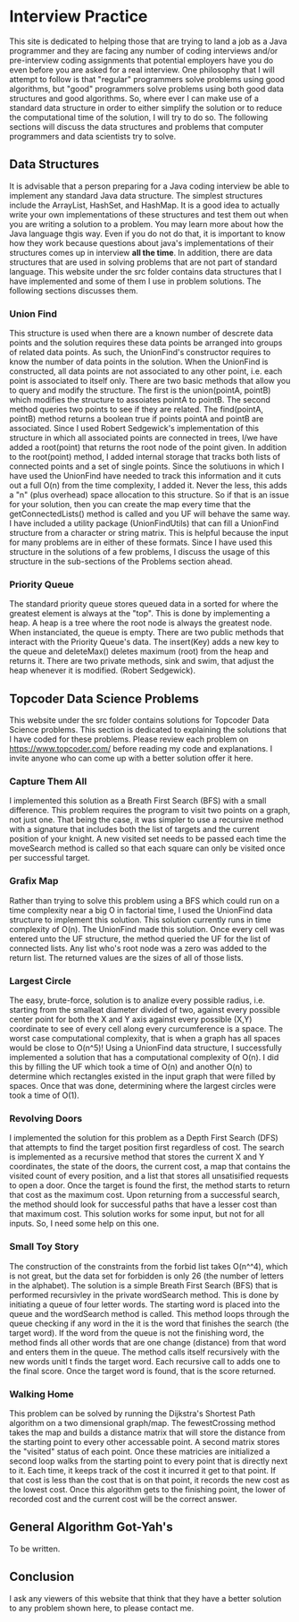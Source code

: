 # Interview Practice

This site is dedicated to helping those that are trying to land a job as a Java programmer and they are facing any number of coding interviews and/or pre-interview coding assignments that potential employers have you do even before you are asked for a real interview. One philosophy that I will attempt to follow is that "regular" programmers solve problems using good algorithms, but "good" programmers solve problems using both good data structures and good algorithms. So, where ever I can make use of a standard data structure in order to either simplify the solution or to reduce the computational time of the solution, I will try to do so.
The following sections will discuss the data structures and problems that computer programmers and data scientists try to solve.

## Data Structures
It is advisable that a person preparing for a Java coding interview be able to implement any standard Java data structure. The simplest structures include the ArrayList, HashSet, and HashMap. It is a good idea to actually write your own implementations of these structures and test them out when you are writing a solution to a problem. You may learn more about how the Java language thgis way. Even if you do not do that, it is important to know how they work because questions about java's implementations of their structures comes up in interview **all the time**.
In addition, there are data structures that are used in solving problems that are not part of standard language. This website under the src folder contains data structures that I have implemented and some of them I use in problem solutions. The following sections discusses them.

### Union Find
This structure is used when there are a known number of descrete data points and the solution requires these data points be arranged into groups of related data points. As such, the UnionFind's constructor requires to know the number of data points in the solution. When the UnionFind is constructed, all data points are not associated to any other point, i.e. each point is associated to itself only. There are two basic methods that allow you to query and modify the structure. The first is the union(pointA, pointB) which modifies the structure to assoiates pointA to pointB. The second method queries two points to see if they are related. The find(pointA, pointB) method returns a boolean true if points pointA and pointB are associated. Since I used Robert Sedgewick's implementation of this structure in which all associated points are connected in trees, I/we have added a root(point) that returns the root node of the point given.
In addition to the root(point) method, I added internal storage that tracks both lists of connected points and a set of single points. Since the solutiuons in which I have used the UnionFind have needed to track this information and it cuts out a full O(n) from the time complexity, I added it. Never the less, this adds a "n" (plus overhead) space allocation to this structure. So if that is an issue for your solution, then you can create the map every time that the getConnectedLists() method is called and you UF will behave the same way.
I have included a utility package (UnionFindUtils) that can fill a UnionFind structure from a character or string matrix. This is helpful because the input for many problems are in either of these formats.
Since I have used this structure in the solutions of a few problems, I discuss the usage of this structure in the sub-sections of the Problems section ahead.

### Priority Queue
The standard priority queue stores queued data in a sorted for where the greatest element is always at the "top". This is done by implementing a heap. A heap is a tree where the root node is always the greatest node. When instanciated, the queue is empty. There are two public methods that interact with the Priority Queue's data. The insert(Key) adds a new key to the queue and deleteMax() deletes maximum (root) from the heap and returns it. There are two private methods, sink and swim, that adjust the heap whenever it is modified. (Robert Sedgewick).

## Topcoder Data Science Problems
This website under the src folder contains solutions for Topcoder Data Science problems. This section is dedicated to explaining the solutions that I have coded for these problems. Please review each  problem on https://www.topcoder.com/ before reading my code and explanations. I invite anyone who can come up with a better solution offer it here.

### Capture Them All
I implemented this solution as a Breath First Search (BFS) with a small difference. This problem requires the program to visit two points on a graph, not just one. That being the case, it was simpler to use a recursive method with a signature that includes both the list of targets and the current position of your knight. A new visited set needs to be passed each time the moveSearch method is called so that each square can only be visited once per successful target.
### Grafix Map
Rather than trying to solve this problem using a BFS which could run on a time complexity near a  big O in factorial time, I used the UnionFind data structure to implement this solution. This solution currently runs in time complexity of O(n). The UnionFind made this solution. Once every cell was entered unto the UF structure, the method queried the UF for the list of connected lists. Any list who's root node was a zero was added to the return list. The returned values are the sizes of all of those lists.
### Largest Circle
The easy, brute-force, solution is to analize every possible radius, i.e. starting from the smalleat diameter divided of two, against every possible center point for both the X and Y axis against every possible (X,Y) coordinate to see of every cell along every curcumference is a space. The worst case computational complexity, that is when a graph has all spaces would be close to O(n^5)!
Using a UnionFind data structure, I successfully implemented a solution that has a computational complexity of O(n). I did this by filling the UF which took a time of O(n) and another O(n) to determine which rectangles existed in the input graph that were filled by spaces. Once that was done, determining where the largest circles were took a time of O(1).
### Revolving Doors
I implemented the solution for this problem as a Depth First Search (DFS) that attempts to find the target position first regardless of cost. The search is implemented as a recursive method that stores the current X and Y coordinates, the state of the doors, the current cost, a map that contains the visited count of every position, and a list that stores all unsatisified requests to open a door. Once the target is found the first, the method starts to return that cost as the maximum cost. Upon returning from a successful search, the method should look for successful paths that have a lesser cost than that maximum cost.
This solution works for some input, but not for all inputs. So, I need some help on this one.
### Small Toy Story
The construction of the constraints from the forbid list takes O(n^^4), which is not great, but the data set for forbidden is only 26 (the number of letters in the alphabet). The solution is a simple Breath First Search (BFS) that is performed recursivley in the private wordSearch method. This is done by initiating a queue of four letter words. The starting word is placed into the queue and the wordSearch method is called. This method loops through the queue checking if any word in the it is the word that finishes the search (the target word). If the word from the queue is not the finishing word, the method finds all other words that are one change (distance) from that word and enters them in the queue. The method calls itself recursively with the new words unitl t finds the target word. Each recursive call to adds one to the final score. Once the target word is found,  that is the score returned.
### Walking Home
This problem can be solved by running the Dijkstra's Shortest Path algorithm on a two dimensional graph/map. The fewestCrossing method takes the map and builds a distance matrix that will store the distance from the starting point to every other accessable point. A second matrix stores the "visited" status of each point. Once these matricies are initialized a second loop walks from the starting point to every point that is directly next to it. Each time, it keeps track of the cost it incurred it get to that point. If that cost is less than the cost that is on that point, it records the new cost as the lowest cost. Once this algorithm gets to the finishing point, the lower of recorded cost and the current cost will be the correct answer.

## General Algorithm Got-Yah's
To be written.

## Conclusion

I ask any viewers of this website that think that they have a better solution to any problem shown here, to please contact me.

